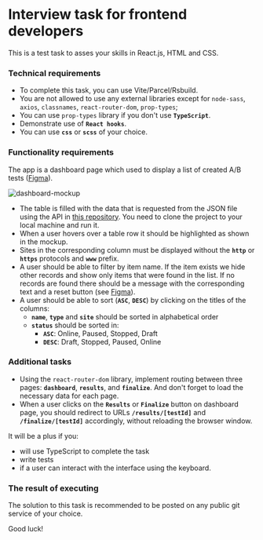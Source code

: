 # Interview task for frontend developers

This is a test task to asses your skills in React.js, HTML and CSS.

### Technical requirements

- To complete this task, you can use Vite/Parcel/Rsbuild.
- You are not allowed to use any external libraries except for `node-sass`, `axios`, `classnames`, `react-router-dom`, `prop-types`;
- You can use `prop-types` library if you don't use **`TypeScript`**.
- Demonstrate use of **`React hooks`**.
- You can use **`css`** or **`scss`** of your choice.

### Functionality requirements

The app is a dashboard page which used to display a list of created A/B tests ([Figma](https://www.figma.com/file/PFdFpIajQbuGibIbEYnE3l/Interview-task-for-frontend-developers)).

![dashboard-mockup](https://github.com/user-attachments/assets/b242d8d9-a3a0-4a9d-b807-b0745b9904cb)


- The table is filled with the data that is requested from the JSON file using the API in [this repository](https://development.kameleoon.net/oivanov/frontend-interview-task-api). You need to clone the project to your local machine and run it.
- When a user hovers over a table row it should be highlighted as shown in the mockup.
- Sites in the corresponding column must be displayed without the **`http`** or **`https`** protocols and **`www`** prefix.
- A user should be able to filter by item name. If the item exists we hide other
records and show only items that were found in the list. If no records are found there should
be a message with the corresponding text and a reset button (see [Figma](https://www.figma.com/file/PFdFpIajQbuGibIbEYnE3l/Interview-task-for-frontend-developers)).
- A user should be able to sort (**`ASC`**, **`DESC`**) by clicking on the titles of the columns:
  - **`name`**, **`type`** and **`site`** should be sorted in alphabetical order
  - **`status`** should be sorted in:
    - **`ASC`**: Online, Paused, Stopped, Draft
    - **`DESC`**: Draft, Stopped, Paused, Online

### Additional tasks

- Using the `react-router-dom` library, implement routing between three pages: **`dashboard`**, **`results`**, and **`finalize`**. And don't forget to load the necessary data for each page.
- When a user clicks on the **`Results`** or **`Finalize`** button on dashboard page, you should redirect to URLs **`/results/[testId]`** and **`/finalize/[testId]`** accordingly, without reloading the browser window.

It will be a plus if you:
- will use TypeScript to complete the task
- write tests
- if a user can interact with the interface using the keyboard.


### The result of executing

The solution to this task is recommended to be posted on any public git service of your choice.

Good luck!
